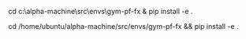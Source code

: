 cd c:\alpha-machine\src\envs\gym-pf-fx & pip install -e .

cd /home/ubuntu/alpha-machine/src/envs/gym-pf-fx && pip install -e .